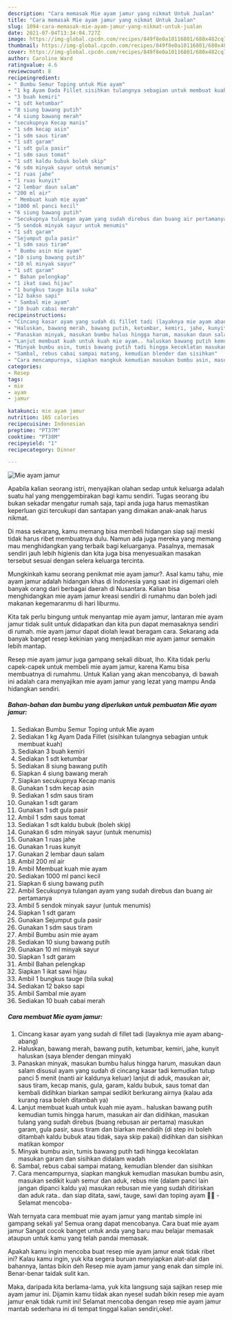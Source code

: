 ```yaml
---
description: "Cara memasak Mie ayam jamur yang nikmat Untuk Jualan"
title: "Cara memasak Mie ayam jamur yang nikmat Untuk Jualan"
slug: 1094-cara-memasak-mie-ayam-jamur-yang-nikmat-untuk-jualan
date: 2021-07-04T13:34:04.727Z
image: https://img-global.cpcdn.com/recipes/849f8e0a10116801/680x482cq70/mie-ayam-jamur-foto-resep-utama.jpg
thumbnail: https://img-global.cpcdn.com/recipes/849f8e0a10116801/680x482cq70/mie-ayam-jamur-foto-resep-utama.jpg
cover: https://img-global.cpcdn.com/recipes/849f8e0a10116801/680x482cq70/mie-ayam-jamur-foto-resep-utama.jpg
author: Caroline Ward
ratingvalue: 4.6
reviewcount: 8
recipeingredient:
- " Bumbu Semur Toping untuk Mie ayam"
- "1 kg Ayam Dada Fillet sisihkan tulangnya sebagian untuk membuat kuah"
- "3 buah kemiri"
- "1 sdt ketumbar"
- "8 siung bawang putih"
- "4 siung bawang merah"
- "secukupnya Kecap manis"
- "1 sdm kecap asin"
- "1 sdm saus tiram"
- "1 sdt garam"
- "1 sdt gula pasir"
- "1 sdm saus tomat"
- "1 sdt kaldu bubuk boleh skip"
- "6 sdm minyak sayur untuk menumis"
- "1 ruas jahe"
- "1 ruas kunyit"
- "2 lembar daun salam"
- "200 ml air"
- " Membuat kuah mie ayam"
- "1000 ml panci kecil"
- "6 siung bawang putih"
- "Secukupnya tulangan ayam yang sudah direbus dan buang air pertamanya"
- "5 sendok minyak sayur untuk menumis"
- "1 sdt garam"
- "Sejumput gula pasir"
- "1 sdm saus tiram"
- " Bumbu asin mie ayam"
- "10 siung bawang putih"
- "10 ml minyak sayur"
- "1 sdt garam"
- " Bahan pelengkap"
- "1 ikat sawi hijau"
- "1 bungkus tauge bila suka"
- "12 bakso sapi"
- " Sambal mie ayam"
- "10 buah cabai merah"
recipeinstructions:
- "Cincang kasar ayam yang sudah di fillet tadi (layaknya mie ayam abang-abang)"
- "Haluskan, bawang merah, bawang putih, ketumbar, kemiri, jahe, kunyit haluskan (saya blender dengan minyak)"
- "Panaskan minyak, masukan bumbu halus hingga harum, masukan daun salam disusul ayam yang sudah di cincang kasar tadi kemudian tutup panci 5 menit (nanti air kaldunya keluar) lanjut di aduk, masukan air, saus tiram, kecap manis, gula, garam, kaldu bubuk, saus tomat dan kembali didihkan biarkan sampai sedikit berkurang airnya (kalau ada kurang rasa boleh ditambah ya)"
- "Lanjut membuat kuah untuk kuah mie ayam.. haluskan bawang putih kemudian tumis hingga harum, masukan air dan didihkan, masukan tulang yang sudah direbus (buang rebusan air pertama) masukan garam, gula pasir, saus tiram dan biarkan mendidih (di step ini boleh ditambah kaldu bubuk atau tidak, saya skip pakai) didihkan dan sisihkan matikan kompor"
- "Minyak bumbu asin, tumis bawang putih tadi hingga kecoklatan masukan garam dan sisihkan didalam wadah"
- "Sambal, rebus cabai sampai matang, kemudian blender dan sisihkan"
- "Cara mencampurnya, siapkan mangkuk kemudian masukan bumbu asin, masukan sedikit kuah semur dan aduk, rebus mie (dalam panci lain jangan dipanci kaldu ya) masukan rebusan mie yang sudah ditiriskan dan aduk rata.. dan siap ditata, sawi, tauge, sawi dan toping ayam 👌🏻 - Selamat mencoba-"
categories:
- Resep
tags:
- mie
- ayam
- jamur

katakunci: mie ayam jamur 
nutrition: 165 calories
recipecuisine: Indonesian
preptime: "PT37M"
cooktime: "PT38M"
recipeyield: "1"
recipecategory: Dinner

---
```



![Mie ayam jamur](https://img-global.cpcdn.com/recipes/849f8e0a10116801/680x482cq70/mie-ayam-jamur-foto-resep-utama.jpg)

Apabila kalian seorang istri, menyajikan olahan sedap untuk keluarga adalah suatu hal yang menggembirakan bagi kamu sendiri. Tugas seorang ibu bukan sekadar mengatur rumah saja, tapi anda juga harus memastikan keperluan gizi tercukupi dan santapan yang dimakan anak-anak harus nikmat.

Di masa  sekarang, kamu memang bisa membeli hidangan siap saji meski tidak harus ribet membuatnya dulu. Namun ada juga mereka yang memang mau menghidangkan yang terbaik bagi keluarganya. Pasalnya, memasak sendiri jauh lebih higienis dan kita juga bisa menyesuaikan masakan tersebut sesuai dengan selera keluarga tercinta. 



Mungkinkah kamu seorang penikmat mie ayam jamur?. Asal kamu tahu, mie ayam jamur adalah hidangan khas di Indonesia yang saat ini digemari oleh banyak orang dari berbagai daerah di Nusantara. Kalian bisa menghidangkan mie ayam jamur kreasi sendiri di rumahmu dan boleh jadi makanan kegemaranmu di hari liburmu.

Kita tak perlu bingung untuk menyantap mie ayam jamur, lantaran mie ayam jamur tidak sulit untuk didapatkan dan kita pun dapat memasaknya sendiri di rumah. mie ayam jamur dapat diolah lewat beragam cara. Sekarang ada banyak banget resep kekinian yang menjadikan mie ayam jamur semakin lebih mantap.

Resep mie ayam jamur juga gampang sekali dibuat, lho. Kita tidak perlu capek-capek untuk membeli mie ayam jamur, karena Kamu bisa membuatnya di rumahmu. Untuk Kalian yang akan mencobanya, di bawah ini adalah cara menyajikan mie ayam jamur yang lezat yang mampu Anda hidangkan sendiri.

<!--inarticleads1-->

##### Bahan-bahan dan bumbu yang diperlukan untuk pembuatan Mie ayam jamur:

1. Sediakan  Bumbu Semur Toping untuk Mie ayam
1. Sediakan 1 kg Ayam Dada Fillet (sisihkan tulangnya sebagian untuk membuat kuah)
1. Sediakan 3 buah kemiri
1. Sediakan 1 sdt ketumbar
1. Sediakan 8 siung bawang putih
1. Siapkan 4 siung bawang merah
1. Siapkan secukupnya Kecap manis
1. Gunakan 1 sdm kecap asin
1. Sediakan 1 sdm saus tiram
1. Gunakan 1 sdt garam
1. Gunakan 1 sdt gula pasir
1. Ambil 1 sdm saus tomat
1. Sediakan 1 sdt kaldu bubuk (boleh skip)
1. Gunakan 6 sdm minyak sayur (untuk menumis)
1. Gunakan 1 ruas jahe
1. Gunakan 1 ruas kunyit
1. Gunakan 2 lembar daun salam
1. Ambil 200 ml air
1. Ambil  Membuat kuah mie ayam
1. Sediakan 1000 ml panci kecil
1. Siapkan 6 siung bawang putih
1. Ambil Secukupnya tulangan ayam yang sudah direbus dan buang air pertamanya
1. Ambil 5 sendok minyak sayur (untuk menumis)
1. Siapkan 1 sdt garam
1. Gunakan Sejumput gula pasir
1. Gunakan 1 sdm saus tiram
1. Ambil  Bumbu asin mie ayam
1. Sediakan 10 siung bawang putih
1. Gunakan 10 ml minyak sayur
1. Siapkan 1 sdt garam
1. Ambil  Bahan pelengkap
1. Siapkan 1 ikat sawi hijau
1. Ambil 1 bungkus tauge (bila suka)
1. Sediakan 12 bakso sapi
1. Ambil  Sambal mie ayam
1. Sediakan 10 buah cabai merah




<!--inarticleads2-->

##### Cara membuat Mie ayam jamur:

1. Cincang kasar ayam yang sudah di fillet tadi (layaknya mie ayam abang-abang)
1. Haluskan, bawang merah, bawang putih, ketumbar, kemiri, jahe, kunyit haluskan (saya blender dengan minyak)
1. Panaskan minyak, masukan bumbu halus hingga harum, masukan daun salam disusul ayam yang sudah di cincang kasar tadi kemudian tutup panci 5 menit (nanti air kaldunya keluar) lanjut di aduk, masukan air, saus tiram, kecap manis, gula, garam, kaldu bubuk, saus tomat dan kembali didihkan biarkan sampai sedikit berkurang airnya (kalau ada kurang rasa boleh ditambah ya)
1. Lanjut membuat kuah untuk kuah mie ayam.. haluskan bawang putih kemudian tumis hingga harum, masukan air dan didihkan, masukan tulang yang sudah direbus (buang rebusan air pertama) masukan garam, gula pasir, saus tiram dan biarkan mendidih (di step ini boleh ditambah kaldu bubuk atau tidak, saya skip pakai) didihkan dan sisihkan matikan kompor
1. Minyak bumbu asin, tumis bawang putih tadi hingga kecoklatan masukan garam dan sisihkan didalam wadah
1. Sambal, rebus cabai sampai matang, kemudian blender dan sisihkan
1. Cara mencampurnya, siapkan mangkuk kemudian masukan bumbu asin, masukan sedikit kuah semur dan aduk, rebus mie (dalam panci lain jangan dipanci kaldu ya) masukan rebusan mie yang sudah ditiriskan dan aduk rata.. dan siap ditata, sawi, tauge, sawi dan toping ayam 👌🏻 - Selamat mencoba-




Wah ternyata cara membuat mie ayam jamur yang mantab simple ini gampang sekali ya! Semua orang dapat mencobanya. Cara buat mie ayam jamur Sangat cocok banget untuk anda yang baru mau belajar memasak ataupun untuk kamu yang telah pandai memasak.

Apakah kamu ingin mencoba buat resep mie ayam jamur enak tidak ribet ini? Kalau kamu ingin, yuk kita segera buruan menyiapkan alat-alat dan bahannya, lantas bikin deh Resep mie ayam jamur yang enak dan simple ini. Benar-benar taidak sulit kan. 

Maka, daripada kita berlama-lama, yuk kita langsung saja sajikan resep mie ayam jamur ini. Dijamin kamu tiidak akan nyesel sudah bikin resep mie ayam jamur enak tidak rumit ini! Selamat mencoba dengan resep mie ayam jamur mantab sederhana ini di tempat tinggal kalian sendiri,oke!.

